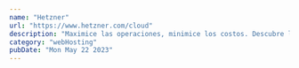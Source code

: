 ```yaml
---
name: "Hetzner"
url: "https://www.hetzner.com/cloud"
description: "Maximice las operaciones, minimice los costos. Descubre la potente y sostenible arquitectura Arm64"
category: "webHosting"
pubDate: "Mon May 22 2023"
---
```

